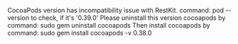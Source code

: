 

CocoaPods version has incompatibility issue with RestKit.
command: pod --version to check, if it's '0.39.0'
Please uninstall this version cocoapods by command: sudo gem uninstall cocoapods
Then install cocoapods by command: sudo gem install cocoapods -v 0.38.0

